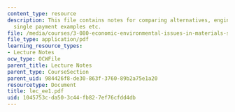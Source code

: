 ```yaml
---
content_type: resource
description: This file contains notes for comparing alternatives, engineering economics,
  single payment examples etc.
file: /media/courses/3-080-economic-environmental-issues-in-materials-selection-fall-2005/1045753cda503c44fb827ef76cfdd4db_lec_ee1.pdf
file_type: application/pdf
learning_resource_types:
- Lecture Notes
ocw_type: OCWFile
parent_title: Lecture Notes
parent_type: CourseSection
parent_uid: 984426f8-de30-863f-3760-89b2a75e1a20
resourcetype: Document
title: lec_ee1.pdf
uid: 1045753c-da50-3c44-fb82-7ef76cfdd4db
---
```

